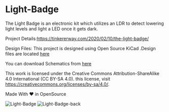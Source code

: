 # Light-Badge
The Light Badge is an electronic kit which  utilizes an LDR to detect lowering light levels and light a LED once it gets dark. 

Project Details:https://tinkererway.com/2020/02/10/the-light-badge/

Design Files: This project is designed using Open Source KiCad .Design files are located [here](https://github.com/tinkererway/Light-Badge/tree/master/Design%20Files)

You can download Schematics from [here](https://github.com/tinkererway/Light-Badge/tree/master/Schematics)

This work is licensed under the Creative Commons Attribution-ShareAlike 4.0 International (CC BY-SA 4.0). this license, visit https://creativecommons.org/licenses/by-sa/4.0/.

Made With ❤ in OpenSource

![Light-Badge](https://user-images.githubusercontent.com/26376366/74119418-55f5fd80-4be5-11ea-9ce7-dc822b9cd3dc.jpg)
![Light-Badge-back](https://user-images.githubusercontent.com/26376366/74119423-5abab180-4be5-11ea-8dbc-a68cdd61dc74.jpg)
